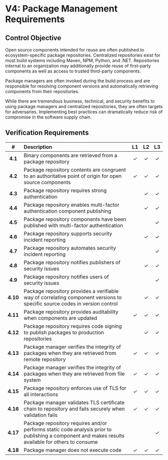 # V4: Package Management Requirements

## Control Objective

Open source components intended for reuse are often published to ecosystem-specific package repositories. Centralized repositories exist for most build systems including Maven, NPM, Python, and .NET. Repositories internal to an organization may additionally provide reuse of first-party components as well as access to trusted third-party components.

Package managers are often invoked during the build process and are responsible for resolving component versions and automatically retrieving components from their repositories.

While there are tremendous business, technical, and security benefits to using package managers and centralized repositories, they are often targets for adversaries. Implementing best practices can dramatically reduce risk of compromise in the software supply chain.

## Verification Requirements

| \# | Description | L1 | L2 | L3 |
| :---: | :--- | :---: | :---: | :---: |
| **4.1** | Binary components are retrieved from a package repository | ✓ | ✓ | ✓ |
| **4.2** | Package repository contents are congruent to an authoritative point of origin for open source components | ✓ | ✓ | ✓ |
| **4.3** | Package repository requires strong authentication |  | ✓ | ✓ |
| **4.4** | Package repository enables multi-factor authentication component publishing |  | ✓ | ✓ |
| **4.5** | Package repository components have been published with multi-factor authentication |  |  | ✓ |
| **4.6** | Package repository supports security incident reporting |  | ✓ | ✓ |
| **4.7** | Package repository automates security incident reporting |  |  | ✓ |
| **4.8** | Package repository notifies publishers of security issues |  | ✓ | ✓ |
| **4.9** | Package repository notifies users of security issues |  |  | ✓ |
| **4.10** | Package repository provides a verifiable way of correlating component versions to specific source codes in version control |  | ✓ | ✓ |
| **4.11** | Package repository provides auditability when components are updated | ✓ | ✓ | ✓ |
| **4.12** | Package repository requires code signing to publish packages to production repositories |  | ✓ | ✓ |
| **4.13** | Package manager verifies the integrity of packages when they are retrieved from remote repository | ✓ | ✓ | ✓ |
| **4.14** | Package manager verifies the integrity of packages when they are retrieved from file system | ✓ | ✓ | ✓ |
| **4.15** | Package repository enforces use of TLS for all interactions | ✓ | ✓ | ✓ |
| **4.16** | Package manager validates TLS certificate chain to repository and fails securely when validation fails | ✓ | ✓ | ✓ |
| **4.17** | Package repository requires and/or performs static code analysis prior to publishing a component and makes results available for others to consume |  |  | ✓ |
| **4.18** | Package manager does not execute code | ✓ | ✓ | ✓ |

